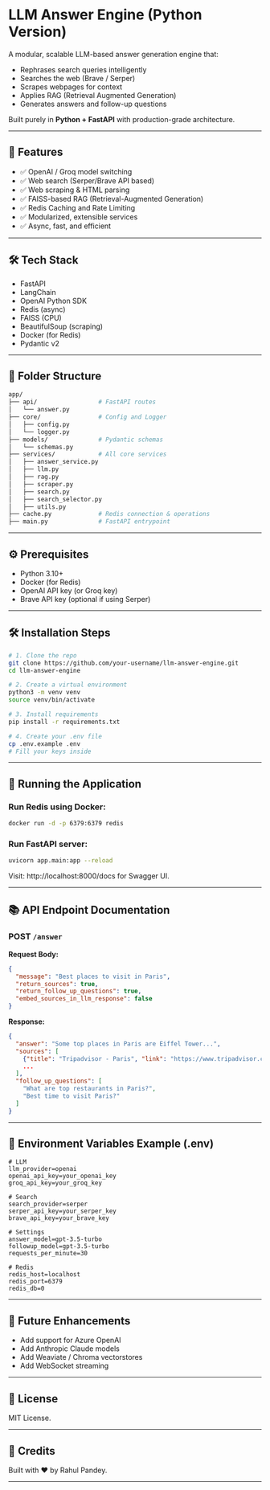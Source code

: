 
# LLM Answer Engine (Python Version)

A modular, scalable LLM-based answer generation engine that:
- Rephrases search queries intelligently
- Searches the web (Brave / Serper)
- Scrapes webpages for context
- Applies RAG (Retrieval Augmented Generation)
- Generates answers and follow-up questions

Built purely in **Python + FastAPI** with production-grade architecture.

---

## 🚀 Features

- ✅ OpenAI / Groq model switching
- ✅ Web search (Serper/Brave API based)
- ✅ Web scraping & HTML parsing
- ✅ FAISS-based RAG (Retrieval-Augmented Generation)
- ✅ Redis Caching and Rate Limiting
- ✅ Modularized, extensible services
- ✅ Async, fast, and efficient

---

## 🛠 Tech Stack

- FastAPI
- LangChain
- OpenAI Python SDK
- Redis (async)
- FAISS (CPU)
- BeautifulSoup (scraping)
- Docker (for Redis)
- Pydantic v2

---

## 📂 Folder Structure

```bash
app/
├── api/                 # FastAPI routes
│   └── answer.py
├── core/                # Config and Logger
│   ├── config.py
│   └── logger.py
├── models/              # Pydantic schemas
│   └── schemas.py
├── services/            # All core services
│   ├── answer_service.py
│   ├── llm.py
│   ├── rag.py
│   ├── scraper.py
│   ├── search.py
│   ├── search_selector.py
│   ├── utils.py
├── cache.py             # Redis connection & operations
├── main.py              # FastAPI entrypoint
```

---

## ⚙️ Prerequisites

- Python 3.10+
- Docker (for Redis)
- OpenAI API key (or Groq key)
- Brave API key (optional if using Serper)

---

## 🛠 Installation Steps

```bash
# 1. Clone the repo
git clone https://github.com/your-username/llm-answer-engine.git
cd llm-answer-engine

# 2. Create a virtual environment
python3 -m venv venv
source venv/bin/activate

# 3. Install requirements
pip install -r requirements.txt

# 4. Create your .env file
cp .env.example .env
# Fill your keys inside
```

---

## 🧹 Running the Application

### Run Redis using Docker:

```bash
docker run -d -p 6379:6379 redis
```

### Run FastAPI server:

```bash
uvicorn app.main:app --reload
```

Visit: http://localhost:8000/docs for Swagger UI.

---

## 📚 API Endpoint Documentation

### POST `/answer`

**Request Body:**

```json
{
  "message": "Best places to visit in Paris",
  "return_sources": true,
  "return_follow_up_questions": true,
  "embed_sources_in_llm_response": false
}
```

**Response:**

```json
{
  "answer": "Some top places in Paris are Eiffel Tower...",
  "sources": [
    {"title": "Tripadvisor - Paris", "link": "https://www.tripadvisor.com/..."},
    ...
  ],
  "follow_up_questions": [
    "What are top restaurants in Paris?",
    "Best time to visit Paris?"
  ]
}
```

---

## 🧩 Environment Variables Example (.env)

```env
# LLM
llm_provider=openai
openai_api_key=your_openai_key
groq_api_key=your_groq_key

# Search
search_provider=serper
serper_api_key=your_serper_key
brave_api_key=your_brave_key

# Settings
answer_model=gpt-3.5-turbo
followup_model=gpt-3.5-turbo
requests_per_minute=30

# Redis
redis_host=localhost
redis_port=6379
redis_db=0
```

---

## 🚀 Future Enhancements

- Add support for Azure OpenAI
- Add Anthropic Claude models
- Add Weaviate / Chroma vectorstores
- Add WebSocket streaming

---

## 📜 License

MIT License.

---

## 🤝 Credits

Built with ❤️ by Rahul Pandey.

---
